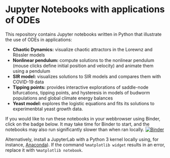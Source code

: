 # Jupyter Notebooks with applications of ODEs
This repository contains Jupyter notebooks written in Python that illustrate the use of ODEs in applications:

* **Chaotic Dynamics:** visualize chaotic attractors in the Lorewnz and Rössler models
* **Nonlinear pendulum:** compute solutions to the nonlinear pendulum (mouse clicks define initial position and velocity) and animate them using a pendulum
* **SIR model:** visualizes solutions to SIR models and compares them with COVID-19 data
* **Tipping points:** provides interactive explorations of saddle-node bifurcations, tipping points, and hysteresis in models of budworm populations and global climate energy balances
* **Yeast model:** explores the logistic equations and fits its solutions to experimenbtal yeast growth data.

If you would like to run these notebooks in your webbrowser using Binder, click on the badge below. It may take time for Binder to start, and the notebooks may also run significantly slower than when ran locally.
[![Binder](https://mybinder.org/badge_logo.svg)](https://mybinder.org/v2/gh/sandstede-lab-teaching/Applications_ODEs.git/main)

Alternatively, install a JupyterLab with a Python 3 kernel locally using, for instance, [Anaconda](https://www.anaconda.com)). If the command `%matplotlib widget` results in an error, replace it with `%matplotlib notebook`.
